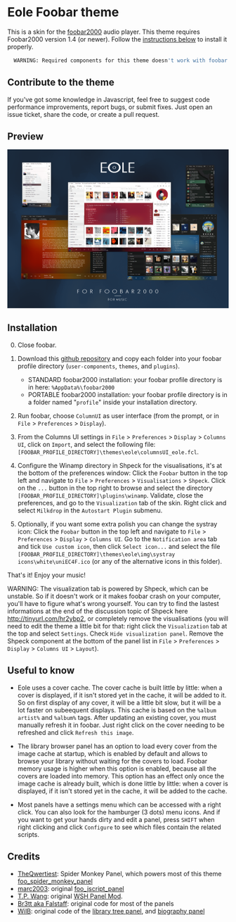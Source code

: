 # Eole Foobar theme

This is a skin for the [foobar2000](https://www.foobar2000.org) audio player.
This theme requires Foobar2000 version 1.4 (or newer).
Follow the [instructions below](https://github.com/Ottodix/Eole-foobar-theme#installation) to install it properly.

```bash
  WARNING: Required components for this theme doesn't work with foobar 64bit
```

## Contribute to the theme

If you've got some knowledge in Javascript, feel free to suggest code performance improvements, report bugs, or submit fixes.
Just open an issue ticket, share the code, or create a pull request. 

## Preview

![alt text](https://raw.githubusercontent.com/Ottodix/Eole-foobar-theme/master/preview.png)

## Installation

0. Close foobar.

1. Download this [github repository](https://github.com/Ottodix/Eole-foobar-theme/zipball/master/) and copy each folder into your foobar profile directory (`user-components`, `themes`, and `plugins`).
   - STANDARD foobar2000 installation: your foobar profile directory is in here: `%AppData%\foobar2000`
   - PORTABLE foobar2000 installation: your foobar profile directory is in a folder named "`profile`" inside your installation directory.

2. Run foobar, choose `ColumnUI` as user interface (from the prompt, or in `File` > `Preferences` > `Display`).

3. From the Columns UI settings in `File` > `Preferences` > `Display` > `Columns UI`, click on `Import`, and select the following file: `[FOOBAR_PROFILE_DIRECTORY]\themes\eole\columnsUI_eole.fcl`.

4. Configure the Winamp directory in Shpeck for the visualisations, it's at the bottom of the preferences window: Click the `Foobar` button in the top left and navigate to `File` > `Preferences` > `Visualisations` > `Shpeck`. Click on the `...` button in the top right to browse and select the directory `[FOOBAR_PROFILE_DIRECTORY]\plugins\winamp`. Validate, close the preferences, and go to the `Visualization` tab of the skin. Right click and select `Milkdrop` in the `Autostart Plugin` submenu.

5. Optionally, if you want some extra polish you can change the systray icon: Click the `Foobar` button in the top left and navigate to `File` > `Preferences` > `Display` > `Columns UI`. Go to the `Notification area` tab and tick `Use custom icon`, then click `Select icon...` and select the file `[FOOBAR_PROFILE_DIRECTORY]\themes\eole\img\systray icons\white\uniEC4F.ico` (or any of the alternative icons in this folder).

That's it! Enjoy your music!

WARNING: The visualization tab is powered by Shpeck, which can be unstable. So if it doesn't work or it makes foobar crash on your computer, you'll have to figure what's wrong yourself. You can try to find the lastest informations at the end of the discussion topic of Shpeck here http://tinyurl.com/hr2ybp2, or completely remove the visualisations (you will need to edit the theme a little bit for that: right click the `Visualization` tab at the top and select `Settings`. Check `Hide visualization panel`. Remove the Shpeck component at the bottom of the panel list in `File` > `Preferences` > `Display` > `Columns UI` > `Layout`).

## Useful to know

- Eole uses a cover cache. The cover cache is built little by little: when a cover is displayed, if it isn't stored yet in the cache, it will be added to it. So on first display of any cover, it will be a little bit slow, but it will be a lot faster on subeequent displays. This cache is based on the `%album artist%` and `%album%` tags. After updating an existing cover, you must manually refresh it in foobar. Just right click on the cover needing to be refreshed and click `Refresh this image`.

- The library browser panel has an option to load every cover from the image cache at startup, which is enabled by default and allows to browse your library without waiting for the covers to load. Foobar memory usage is higher when this option is enabled, because all the covers are loaded into memory. This option has an effect only once the image cache is already built, which is done little by little: when a cover is displayed, if it isn't stored yet in the cache, it will be added to the cache.

- Most panels have a settings menu which can be accessed with a right click. You can also look for the hamburger (3 dots) menu icons. And if you want to get your hands dirty and edit a panel, press `SHIFT` when right clicking and click `Configure` to see which files contain the related scripts.

## Credits
- [TheQwertiest](https://github.com/TheQwertiest): Spider Monkey Panel, which powers most of this theme [foo_spider_monkey_panel](https://github.com/TheQwertiest/foo_spider_monkey_panel)
- [marc2003](https://github.com/marc2k3): original [foo_jscript_panel](https://github.com/marc2k3/foo_jscript_panel)
- [T.P. Wang](https://hydrogenaud.io/index.php?action=profile;u=44175): original [WSH Panel Mod](https://code.google.com/archive/p/foo-wsh-panel-mod).
- [Br3tt aka Falstaff](https://www.deviantart.com/br3tt): original code for most of the panels
- [WilB](https://github.com/Wil-B): original code of the [library tree panel](https://github.com/Wil-B/Library-Tree), and [biography panel](https://github.com/Wil-B/Biography)
